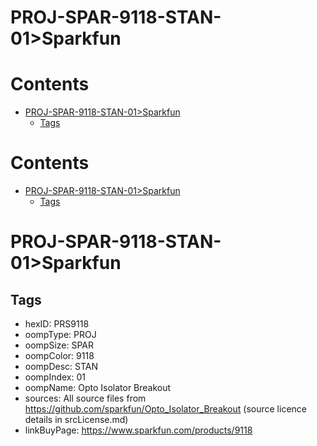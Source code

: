
PROJ-SPAR-9118-STAN-01>Sparkfun
===============================

Contents
========

* [PROJ-SPAR-9118-STAN-01>Sparkfun](#proj-spar-9118-stan-01sparkfun)
	* [Tags](#tags)

Contents
========

* [PROJ-SPAR-9118-STAN-01>Sparkfun](#proj-spar-9118-stan-01sparkfun)
	* [Tags](#tags)

# PROJ-SPAR-9118-STAN-01>Sparkfun

## Tags

- hexID: PRS9118
- oompType: PROJ
- oompSize: SPAR
- oompColor: 9118
- oompDesc: STAN
- oompIndex: 01
- oompName: Opto Isolator Breakout
- sources: All source files from https://github.com/sparkfun/Opto_Isolator_Breakout (source licence details in srcLicense.md)
- linkBuyPage: https://www.sparkfun.com/products/9118

